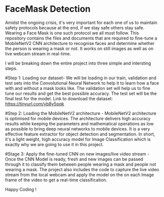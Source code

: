 # FaceMask Detection
Amidst the ongoing crisis, it's very important for each one of us to maintain safety protocols because at the end, if we stay safe others stay safe. Wearing a Face Mask is one such protocol we all must follow. This repository contains the files and documents that are required to fine-tune a MobileNetV2 CNN architecture to recognise faces and determine whether the person is wearing a mask or not. It works on still images as well as on live webcam stream in real-time.

I will be breaking down the entire project into three simple and intersting steps.

#Step 1: Loading our dataset- We will be loading in our train, validation and test sets into the Convolutional Neural Network to help it to learn how a face with and without a mask looks like. The validation set will help us to fine tune our results and get the best possible accuracy. The test set will be the final test for the model.
Link to download the dataset: https://tinyurl.com/yb8y5pqk

#Step 2: Loading the MobileNetV2 architecture - MobileNetV2 architecture is optimised for mobile devices. The architecture delivers high accuracy results while keeping the parameters and mathematical operations as low as possible to bring deep neural networks to mobile devices. It is a very effective feature extractor for object detection and segmentation. In short, it's a light weight, high accuracy model for Image Classification which is exactly why we are going to use it in this project.

#Stage 3: Apply the fine-tuned CNN on new images/live video stream - Once the CNN Model is ready, fresh and new images can be passed through it to classify them between people wearing a mask and people not wearing a mask. The project also includes the code to capture the live video stream from the local webcam and apply the model on the on each Image frame of the video to get a real-time classification.
  
Happy Coding !

